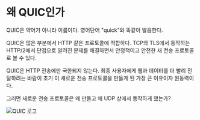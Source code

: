 <!--
# Why QUIC

QUIC is a name, not an acronym. It is pronounced exactly like the English word
"quick".

QUIC is in many ways what could be seen as a way of doing a new reliable and
secure transport protocol that is suitable for a protocol like HTTP and that
can address some of the known shortcomings of doing HTTP/2 over TCP and
TLS. The logical next step in the web transport evolution.

QUIC is not limited to just transporting HTTP. The desire to make the web and
data in general delivered faster to end users is probably the largest reason
and push that initially triggered the creation of this new transport protocol.

So why create a new transport protocol and why do it on top of UDP?

![QUIC logo](../images/QUIC.png)
-->

# 왜 QUIC인가

QUIC은 약어가 아니라 이름이다. 영어단어 "quick"와 똑같이 발음한다.

QUIC은 많은 부분에서 HTTP 같은 프로토콜에 적합하다. TCP와 TLS에서 동작하는
HTTP/2에서 단점으로 알려진 문제를 해결하면서 안정적이고 안전한 새 전송 프로토콜로 볼 수 있다.

QUIC은 HTTP 전송에만 국한되지 않는다. 최종 사용자에게 웹과 데이터를 더 빨리 전달하려는 바람이
초기 이 새로운 전송 프로토콜을 만들게 된 가장 큰 이유이자 원동력이다.

그러면 새로운 전송 프로토콜은 왜 만들고 왜 UDP 상에서 동작하게 했는가?

![QUIC 로고](../images/QUIC.png)
